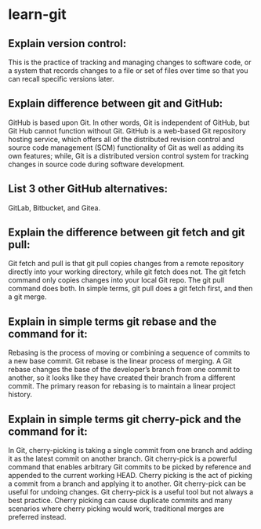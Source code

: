 # learn-git

## Explain version control:
This is the practice of tracking and managing changes to software code, or a system that records changes to a file or set of files over time so that you can recall specific versions later.

## Explain difference between git and GitHub:
GitHub is based upon Git. In other words, Git is independent of GitHub, but Git Hub cannot function without Git.
GitHub is a web-based Git repository hosting service, which offers all of the distributed revision control and source code management (SCM) functionality of Git as well as adding its own features; while, Git is a distributed version control system for tracking changes in source code during software development.

## List 3 other GitHub alternatives:
GitLab, Bitbucket, and Gitea.

## Explain the difference between git fetch and git pull:
Git fetch and pull is that git pull copies changes from a remote repository directly into your working directory, while git fetch does not. The git fetch command only copies changes into your local Git repo. The git pull command does both. In simple terms, git pull does a git fetch first, and then a git merge.

## Explain in simple terms git rebase and the command for it:
Rebasing is the process of moving or combining a sequence of commits to a new base commit. Git rebase is the linear process of merging. A Git rebase changes the base of the developer’s branch from one commit to another, so it looks like they have created their branch from a different commit. The primary reason for rebasing is to maintain a linear project history.

## Explain in simple terms git cherry-pick and the command for it:
In Git, cherry-picking is taking a single commit from one branch and adding it as the latest commit on another branch.
Git cherry-pick is a powerful command that enables arbitrary Git commits to be picked by reference and appended to the current working HEAD. Cherry picking is the act of picking a commit from a branch and applying it to another. Git cherry-pick can be useful for undoing changes.
Git cherry-pick is a useful tool but not always a best practice. Cherry picking can cause duplicate commits and many scenarios where cherry picking would work, traditional merges are preferred instead.